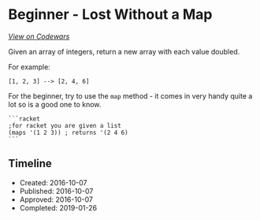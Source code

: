 # Beginner - Lost Without a Map
[*View on Codewars*](https://www.codewars.com/kata/beginner-lost-without-a-map)

Given an array of integers, return a new array with each value doubled.

For example:

`[1, 2, 3] --> [2, 4, 6]`

For the beginner, try to use the `map` method - it comes in very handy quite a lot so is a good one to know.

~~~if:racket
```racket
;for racket you are given a list
(maps '(1 2 3)) ; returns '(2 4 6)
```
~~~

## Timeline
- Created: 2016-10-07
- Published: 2016-10-07
- Approved: 2016-10-07
- Completed: 2019-01-26